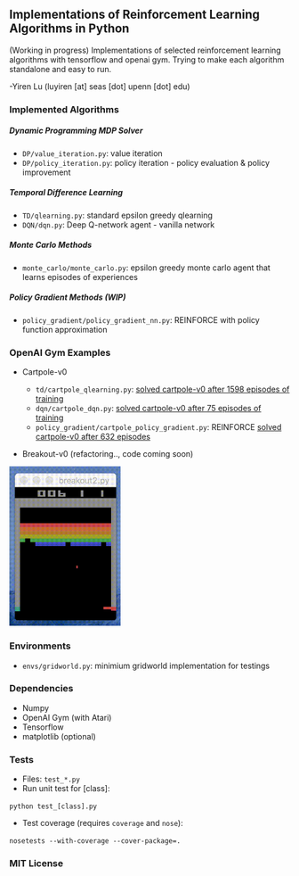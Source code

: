 ## Implementations of Reinforcement Learning Algorithms in Python

(Working in progress) Implementations of selected reinforcement learning algorithms with tensorflow and openai gym. Trying to make each algorithm standalone and easy to run. 

-Yiren Lu (luyiren [at] seas [dot] upenn [dot] edu)

### Implemented Algorithms

##### Dynamic Programming MDP Solver

- `DP/value_iteration.py`: value iteration
- `DP/policy_iteration.py`: policy iteration - policy evaluation & policy improvement

##### Temporal Difference Learning

- `TD/qlearning.py`: standard epsilon greedy qlearning
- `DQN/dqn.py`: Deep Q-network agent - vanilla network

##### Monte Carlo Methods

- `monte_carlo/monte_carlo.py`: epsilon greedy monte carlo agent that learns episodes of experiences

##### Policy Gradient Methods (WIP)

- `policy_gradient/policy_gradient_nn.py`: REINFORCE with policy function approximation

### OpenAI Gym Examples

- Cartpole-v0
  - `td/cartpole_qlearning.py`: [solved cartpole-v0 after 1598 episodes of training](https://gym.openai.com/evaluations/eval_qXAq3TZxS6WBnMci1xJ4XQ#reproducibility)
  - `dqn/cartpole_dqn.py`: [solved cartpole-v0 after 75 episodes of training](https://gym.openai.com/evaluations/eval_ry9ynv6ZQQm14FJdT7dvQ)
  - `policy_gradient/cartpole_policy_gradient.py`: REINFORCE [solved cartpole-v0 after 632 episodes](https://gym.openai.com/evaluations/eval_0qE4YdUoQMi60hslLEGg)

- Breakout-v0 (refactoring.., code coming soon)

<img src="imgs/breakout10.gif" alt="breakout" width="200">

### Environments

- `envs/gridworld.py`: minimium gridworld implementation for testings

### Dependencies

- Numpy
- OpenAI Gym (with Atari)
- Tensorflow
- matplotlib (optional)

### Tests

- Files: `test_*.py`
- Run unit test for [class]:

`python test_[class].py`

- Test coverage (requires `coverage` and `nose`):

`nosetests --with-coverage --cover-package=.`


### MIT License

